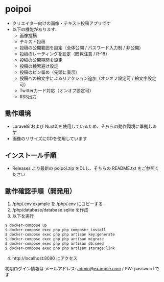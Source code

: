 # poipoi

- クリエイター向けの画像・テキスト投稿アプリです
- 以下の機能があります:
  - 画像投稿
  - テキスト投稿
  - 投稿の公開範囲を設定（全体公開 / パスワード入力制 / 非公開）
  - 投稿のレーティングを設定（閲覧注意 / R-18）
  - 投稿の公開期間を設定
  - 投稿の検索避け設定
  - 投稿のピン留め（先頭に表示）
  - 投稿への絵文字によるリアクション追加（オンオフ設定可 / 絵文字設定可）
  - Twitterカード対応（オンオフ設定可）
  - RSS出力

## 動作環境

- Laravel8 および Nuxt2 を使用しているため、そちらの動作環境に準拠します
- 画像のリサイズにGDを使用しています

## インストール手順

- Releases より最新の poipoi.zip をDLし、そちらの README.txt をご参照ください

## 動作確認手順（開発用）

1. /php/.env.example を /php/.env にコピーする
2. /php/database/database.sqlite を作成
3. 以下を実行

```sh
$ docker-compose up
$ docker-compose exec php php composer install
$ docker-compose exec php php artisan key:generate
$ docker-compose exec php php artisan migrate
$ docker-compose exec php php artisan db:seed
$ docker-compose exec php php artisan storage:link
```

4. http://localhost:8080 にアクセス

初期ログイン情報は メールアドレス: admin@example.com / PW: password です
